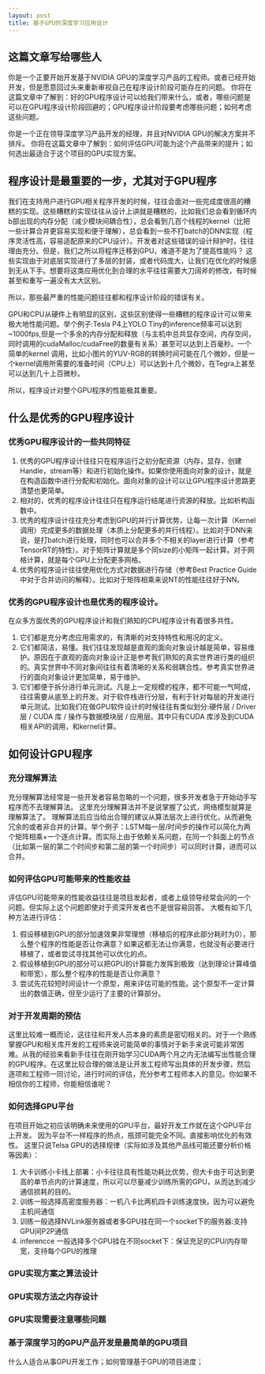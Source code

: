```yaml
---
layout: post
title: 基于GPU的深度学习应用设计
---
```

## 这篇文章写给哪些人
你是一个正要开始开发基于NVIDIA GPU的深度学习产品的工程师。或者已经开始开发，但是愿意回过头来重新审视自己在程序设计阶段可能存在的问题。
你将在这篇文章中了解到：好的GPU程序设计可以给我们带来什么，或者，哪些问题是可以在GPU程序设计阶段回避的；GPU程序设计阶段要考虑哪些问题；如何考虑这些问题。

你是一个正在领导深度学习产品开发的经理，并且对NVIDIA GPU的解决方案并不排斥。
你将在这篇文章中了解到：如何评估GPU可能为这个产品带来的提升；如何选出最适合于这个项目的GPU实现方案。

## 程序设计是最重要的一步，尤其对于GPU程序
我们在支持用户进行GPU相关程序开发的时候，往往会面对一些完成度很高的糟糕的实现。这些糟糕的实现往往从设计上讲就是糟糕的，比如我们总会看到循环内b部出现的内存分配（减少模块间耦合性），总会看到几百个线程的kernel（比把一些计算合并更容易实现和便于理解），总会看到一些不打batch的DNN实现（程序灵活性高，容易适配原来的CPU设计）。开发者对这些错误的设计辩护时，往往理由充分。但是，我们之所以将程序迁移到GPU，难道不是为了提高性能吗？
这些实现由于对底层实现进行了多层的封装，或者代码庞大，让我们在优化的时候感到无从下手。想要将这类应用优化到合理的水平往往需要大刀阔斧的修改，有时候甚至和重写一遍没有太大区别。

所以，那些最严重的性能问题往往都和程序设计阶段的错误有关。

GPU和CPU从硬件上有明显的区别，这些区别使得一些糟糕的程序设计可以带来极大地性能问题。举个例子:Tesla P4上YOLO Tiny的inference频率可以达到~1000fps,但是一个多余的内存分配和释放（与主机中总共显存空间，内存空间，同时调用的cudaMalloc/cudaFree的数量有关系）甚至可以达到上百毫秒。一个简单的kernel 调用，比如小图片的YUV-RGB的转换时间可能在几个微妙，但是一个kernel调用所需要的准备时间（CPU上）可以达到十几个微妙，在Tegra上甚至可以达到几十上百微秒。

所以，程序设计对整个GPU程序的性能极其重要。

## 什么是优秀的GPU程序设计
### 优秀GPU程序设计的一些共同特征
1. 优秀的GPU程序设计往往只在程序运行之初分配资源（内存，显存，创建Handle，stream等）和进行初始化操作。如果你使用面向对象的设计，就是在构造函数中进行分配和初始化。面向对象的设计可以让GPU程序设计思路更清楚也更简单。
2. 相对的，优秀的程序设计往往只在程序运行结尾进行资源的释放。比如析构函数中。
3. 优秀的程序设计往往充分考虑到GPU的并行计算优势，让每一次计算（Kernel调用）完成更多的数据处理（本质上分配更多的并行线程）。比如对于DNN来说，是打batch进行处理，同时也可以合并多个不相关的layer进行计算（参考TensorRT的特性）。对于矩阵计算就是多个同size的小矩阵一起计算。对于网格计算，就是每个GPU上分配更多网格。
4. 优秀的程序设计往往使用优化方式对数据进行存储（参考Best Practice Guide中对于合并访问的解释）。比如对于矩阵相乘来说NT的性能往往好于NN。

### 优秀的GPU程序设计也是优秀的程序设计。
在众多方面优秀的GPU程序设计和我们熟知的CPU程序设计有着很多共性。
1. 它们都是充分考虑应用需求的，有清晰的对支持特性和用况的定义。 
2. 它们都简洁，易懂。我们往往发现越是直观的面向对象设计越是简单，容易维护。原因在于直观的面向对象设计正是参考我们熟知的真实世界进行类的组织的。真实世界中不同对象间往往有着清晰的关系和弱耦合性。参考真实世界进行的面向对象设计更加简单，易于维护。
3. 它们都便于拆分进行单元测试。凡是上一定规模的程序，都不可能一气呵成，往往需要从底至上的开发。对于软件栈进行分层，有利于针对每层的开发进行单元测试。比如我们在做GPU软件设计的时候往往有类似划分:硬件层 / Driver层 / CUDA 库 / 操作与数据模块层 / 应用层。其中只有CUDA 库涉及到CUDA 相关API的调用，和kernel计算。

## 如何设计GPU程序
### 充分理解算法
充分理解算法经常是一些开发者容易忽略的一个问题，很多开发者急于开始动手写程序而不去理解算法。
这里充分理解算法并不是说掌握了公式，网络模型就算是理解算法了。
理解算法后应当给出合理的建议从算法层次上进行优化，从而避免冗余的或者非合并的计算。举个例子：LSTM每一层/时间步的操作可以简化为两个矩阵相乘+一个逐点计算。而实际上由于依赖关系问题，在同一个斜面上的节点（比如第一层的第二个时间步和第二层的第一个时间步）可以同时计算，进而可以合并。
### 如何评估GPU可能带来的性能收益
评估GPU可能带来的性能收益往往是项目发起者，或者上级领导经常会问的一个问题。但实际上这个问题即使对于资深开发者也不是很容易回答。
大概有如下几种方法进行评估：
1. 假设移植到GPU的部分加速效果非常理想（移植后的程序此部分耗时为0），那么整个程序的性能是否让你满意？如果这都无法让你满意，也就没有必要进行移植了，或者尝试寻找其他可以优化的点。
2. 假设移植到GPU的部分可以把GPU的计算能力发挥到极致（达到理论计算峰值和带宽），那么整个程序的性能是否让你满意？
3. 尝试先花较短时间设计一个原型，用来评估可能的性能。这个原型不一定计算出的数值正确，但至少运行了主要的计算部分。
### 对于开发周期的预估
这里比较难一概而论，这往往和开发人员本身的素质是密切相关的。对于一个熟练掌握GPU和相关库开发的工程师来说可能简单的事情对于新手来说可能非常困难。从我的经验来看新手往往在刚开始学习CUDA两个月之内无法编写出性能合理的GPU程序。在这里比较合理的做法是让开发工程师写出具体的开发步骤，然后逐项和工程师一同讨论，进行时间的评估，充分参考工程师本人的意见。你如果不相信你的工程师，你能相信谁呢？
### 如何选择GPU平台
在项目开始之初应该明确未来使用的GPU平台，最好开发工作就在这个GPU平台上开发。
因为平台不一样程序的热点，瓶颈可能完全不同。直接影响优化的有效性。
这里只说Telsa GPU的选择规律（实际如涉及其他产品线可能还要分析价格等因素）：
1. 大卡训练小卡线上部署：小卡往往具有性能功耗比优势，但大卡由于可达到更高的单节点内的计算速度，所以可以尽量减少训练所需的GPU，从而达到减少通信损耗的目的。
2. 训练一般选择高密度服务器：一机八卡比两机四卡训练速度快，因为可以避免主机间通信
3. 训练一般选择NVLink服务器或者多GPU挂在同一个socket下的服务器:支持GPU间P2P通信
4. inferencce 一般选择多个GPU挂在不同socket下：保证充足的CPU/内存带宽，支持每个GPU的推理
### GPU实现方案之算法设计

### GPU实现方法之内存设计
### GPU实现需要注意哪些问题
### 基于深度学习的GPU产品开发是最简单的GPU项目


什么人适合从事GPU开发工作；如何管理基于GPU的项目进度；


